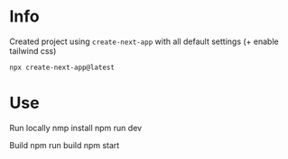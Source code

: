 # Info

Created project using `create-next-app` with all default settings (+ enable tailwind css)

    npx create-next-app@latest

# Use

Run locally
nmp install
npm run dev

Build
npm run build
npm start
